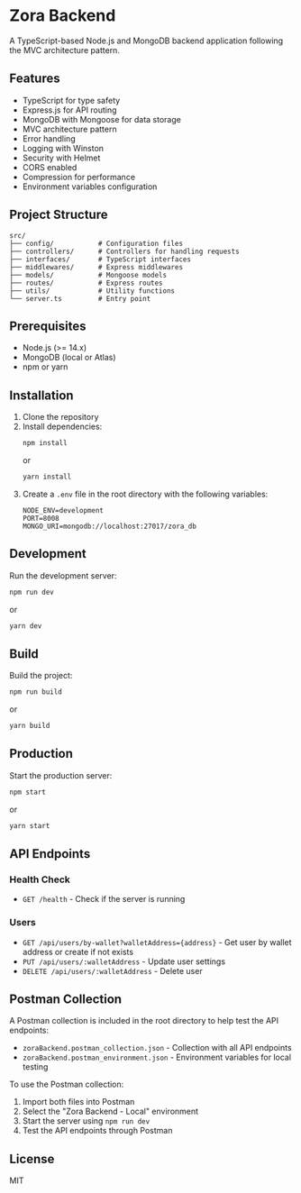 # Zora Backend

A TypeScript-based Node.js and MongoDB backend application following the MVC architecture pattern.

## Features

- TypeScript for type safety
- Express.js for API routing
- MongoDB with Mongoose for data storage
- MVC architecture pattern
- Error handling
- Logging with Winston
- Security with Helmet
- CORS enabled
- Compression for performance
- Environment variables configuration

## Project Structure

```
src/
├── config/           # Configuration files
├── controllers/      # Controllers for handling requests
├── interfaces/       # TypeScript interfaces
├── middlewares/      # Express middlewares
├── models/           # Mongoose models
├── routes/           # Express routes
├── utils/            # Utility functions
└── server.ts         # Entry point
```

## Prerequisites

- Node.js (>= 14.x)
- MongoDB (local or Atlas)
- npm or yarn

## Installation

1. Clone the repository
2. Install dependencies:
   ```bash
   npm install
   ```
   or
   ```bash
   yarn install
   ```
3. Create a `.env` file in the root directory with the following variables:
   ```
   NODE_ENV=development
   PORT=8008
   MONGO_URI=mongodb://localhost:27017/zora_db
   ```

## Development

Run the development server:
```bash
npm run dev
```
or
```bash
yarn dev
```

## Build

Build the project:
```bash
npm run build
```
or
```bash
yarn build
```

## Production

Start the production server:
```bash
npm start
```
or
```bash
yarn start
```

## API Endpoints

### Health Check
- `GET /health` - Check if the server is running

### Users
- `GET /api/users/by-wallet?walletAddress={address}` - Get user by wallet address or create if not exists
- `PUT /api/users/:walletAddress` - Update user settings
- `DELETE /api/users/:walletAddress` - Delete user

## Postman Collection

A Postman collection is included in the root directory to help test the API endpoints:
- `zoraBackend.postman_collection.json` - Collection with all API endpoints
- `zoraBackend.postman_environment.json` - Environment variables for local testing

To use the Postman collection:
1. Import both files into Postman
2. Select the "Zora Backend - Local" environment
3. Start the server using `npm run dev`
4. Test the API endpoints through Postman

## License

MIT
